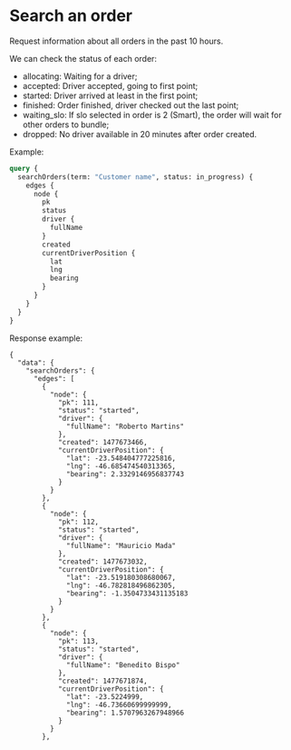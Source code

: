 # Search an order

Request information about all orders in the past 10 hours.

We can check the status of each order:

- allocating: Waiting for a driver;
- accepted: Driver accepted, going to first point;
- started: Driver arrived at least in the first point;
- finished: Order finished, driver checked out the last point;
- waiting_slo: If slo selected in order is 2 (Smart), the order will wait for other orders to bundle;
- dropped: No driver available in 20 minutes after order created.

Example:

```graphql
query {
  searchOrders(term: "Customer name", status: in_progress) {
    edges {
      node {
        pk
        status
        driver {
          fullName
        }
        created
        currentDriverPosition {
          lat
          lng
          bearing
        }
      }
    }
  }
}
```

Response example:

```
{
  "data": {
    "searchOrders": {
      "edges": [
        {
          "node": {
            "pk": 111,
            "status": "started",
            "driver": {
              "fullName": "Roberto Martins"
            },
            "created": 1477673466,
            "currentDriverPosition": {
              "lat": -23.548404777225816,
              "lng": -46.685474540313365,
              "bearing": 2.3329146956837743
            }
          }
        },
        {
          "node": {
            "pk": 112,
            "status": "started",
            "driver": {
              "fullName": "Mauricio Mada"
            },
            "created": 1477673032,
            "currentDriverPosition": {
              "lat": -23.519180308680067,
              "lng": -46.782818496862305,
              "bearing": -1.3504733431135183
            }
          }
        },
        {
          "node": {
            "pk": 113,
            "status": "started",
            "driver": {
              "fullName": "Benedito Bispo"
            },
            "created": 1477671874,
            "currentDriverPosition": {
              "lat": -23.5224999,
              "lng": -46.73660699999999,
              "bearing": 1.5707963267948966
            }
          }
        },
```
